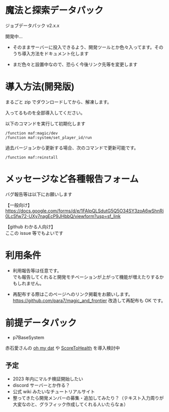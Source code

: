 # 魔法と探索データパック

ジョブデータパック v2.x.x

開発中…

- そのままサーバーに投入できるよう、開発ツールとか色々入ってます。そのうち導入方法をドキュメント化します

- まだ色々と設置中なので、恐らく今後リンク先等を変更します

# 導入方法(開発版)

まるごと zip でダウンロードしてから、解凍します。

入ってるものを全部導入してください。

以下のコマンドを実行して初期化します

```
/function maf:magic/dev
/function maf:system/set_player_id/run
```

過去バージョンから更新する場合、次のコマンドで更新可能です。

```
/function maf:reinstall
```

# メッセージなど各種報告フォーム

バグ報告等は以下にお願いします

【一般向け】  
https://docs.google.com/forms/d/e/1FAIpQLSdutG5Q5O34SY3zoA6wShnRi0LcSfw72-UXy7nagEcP9JHbbQ/viewform?usp=sf_link

【github わかる人向け】  
ここの issue 等でもよいです

# 利用条件

- 利用報告等は任意です。  
  でも報告してくれると開発モチベーションが上がって機能が増えたりするかもしれません。

- 再配布する際はこのページへのリンク掲載をお願いします。  
  <https://github.com/para7/magic_and_frontier>
  改造して再配布も OK です。

# 前提データパック

- p7BaseSystem

赤石愛さんの [oh my dat](https://github.com/Ai-Akaishi/OhMyDat) や [ScoreToHealth](https://github.com/Ai-Akaishi/ScoreToHealth) を導入検討中

## 予定

- 2023 年内にマルチ検証開始したい
- discord サーバーとか作る？
- 公式 wiki みたいなチュートリアルサイト
- 整ってきたら開発メンバーの募集・追加してみたり？（テキスト入力周りが大変なのと、グラフィック作成してくれる人いたらなぁ）

